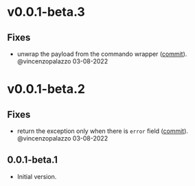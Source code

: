 # v0.0.1-beta.3

## Fixes
- unwrap the payload from the commando wrapper ([commit](https://github.com/dart-lightning/lndart.cln/commit/63c0c9abef2d9d07d686e31d4e98628cdc484532)). @vincenzopalazzo 03-08-2022


# v0.0.1-beta.2

## Fixes
- return the exception only when there is `error` field ([commit](https://github.com/dart-lightning/lndart.cln/commit/dba18db18fdd3c367bfc4b8cb77a0b8d8ba12031)). @vincenzopalazzo 03-08-2022


## 0.0.1-beta.1

- Initial version.
